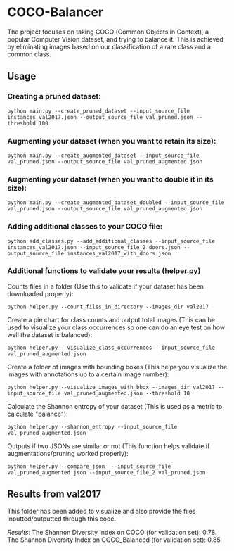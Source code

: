 # COCO-Balancer

The project focuses on taking COCO (Common Objects in Context), a popular Computer Vision dataset, and trying to balance it. This is achieved by eliminating images based on our classification of a rare class and a common class.

## Usage

### Creating a pruned dataset:
```
python main.py --create_pruned_dataset --input_source_file instances_val2017.json --output_source_file val_pruned.json --threshold 100
```

### Augmenting your dataset (when you want to retain its size):
```
python main.py --create_augmented_dataset --input_source_file val_pruned.json --output_source_file val_pruned_augmented.json
```

### Augmenting your dataset (when you want to double it in its size):
```
python main.py --create_augmented_dataset_doubled --input_source_file val_pruned.json --output_source_file val_pruned_augmented.json
```

### Adding additional classes to your COCO file:
```
python add_classes.py --add_additional_classes --input_source_file instances_val2017.json --input_source_file_2 doors.json --output_source_file instances_val2017_with_doors.json
```

### Additional functions to validate your results (helper.py)
Counts files in a folder (Use this to validate if your dataset has been downloaded properly):
```
python helper.py --count_files_in_directory --images_dir val2017
```

Create a pie chart for class counts and output total images (This can be used to visualize your class occurrences so one can do an eye test on how well the dataset is balanced):
```
python helper.py --visualize_class_occurrences --input_source_file val_pruned_augmented.json
```

Create a folder of images with bounding boxes (This helps you visualize the images with annotations up to a certain image number):
```
python helper.py --visualize_images_with_bbox --images_dir val2017 --input_source_file val_pruned_augmented.json --threshold 10
```

Calculate the Shannon entropy of your dataset (This is used as a metric to calculate "balance"):
```
python helper.py --shannon_entropy --input_source_file val_pruned_augmented.json
```

Outputs if two JSONs are similar or not (This function helps validate if augmentations/pruning worked properly):
```
python helper.py --compare_json  --input_source_file val_pruned_augmented.json --input_source_file_2 val_pruned.json
```


## Results from val2017
This folder has been added to visualize and also provide the files inputted/outputted through this code.

*Results*: The Shannon Diversity Index on COCO (for validation set): 0.78. The Shannon Diversity Index on COCO_Balanced (for validation set): 0.85
